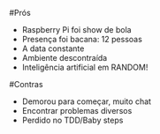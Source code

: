 #Prós
 - Raspberry Pi foi show de bola
 - Presença foi bacana: 12 pessoas
 - A data constante
 - Ambiente descontraída
 - Inteligência artificial em RANDOM!

#Contras
 - Demorou para começar, muito chat
 - Encontrar problemas diversos
 - Perdido no TDD/Baby steps
